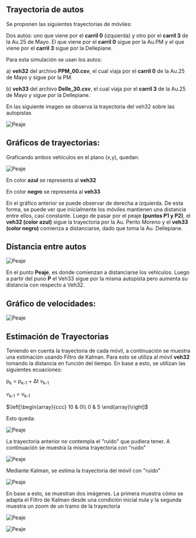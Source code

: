 ## Trayectoria de autos

Se proponen las siguientes trayectorias de móviles:

Dos autos: uno que viene por el __carril 0__ (izquierda) y otro por el __carril 3__ de la Au.25 de Mayo. El que viene por el __carril 0__ sigue por la Au.PM y el que viene por el __carril 3__ sigue por la Dellepiane.

Para esta simulación se usan los autos: 

a) __veh32__ del archivo __PPM_00.csv__, el cual viaja por el __carril 0__ de la Au.25 de Mayo y sigue por la PM.

b) __veh33__ del archivo __Delle_30.csv__, el cual viaja por el __carril 3__ de la Au.25 de Mayo y sigue por la Dellepiane.

En las siguiente imagen se observa la trayectoria del veh32 sobre las autopistas

![Peaje](Imgs/Movil_hacia_PM_Delle.png)


## Gráficos de trayectorias:

Graficando ambos vehículos en el plano (x,y), quedan:

![Peaje](Imgs/Ambos_Veh.png)

En color __azul__ se representa al __veh32__

En color __negro__ se representa al __veh33__

En el gráfico anterior se puede observar de derecha a izquierda. De esta forma, se puede ver que inicialmente los móviles mantienen una distancia entre ellos, casi constante. Luego de pasar por el peaje __(puntos P1 y P2)__, el __veh32 (color azul)__ sigue la trayectoria por la Au. Perito Moreno y el __veh33 (color negro)__ comienza a distanciarse, dado que toma la Au. Dellepiane.

## Distancia entre autos

![Peaje](Imgs/Distancia_autos.png)

En el punto __Peaje__, es donde comienzan a distanciarse los vehículos. Luego a partir del puno __P__ el Veh33 sigue por la misma autopista pero aumenta su distancia con respecto a Veh32.

## Gráfico de velocidades:

![Peaje](Imgs/Ambos_Vel.png)

## Estimación de Trayectorias

Teniendo en cuenta la trayectoria de cada móvil, a continuación se muestra una estimación usando Filtro de Kalman. Para esto se utiliza al móvil __veh32__ tomando la distancia en función del tiempo. En base a esto, se utilizan las siguientes ecuaciones:

p<sub>k</sub> = p<sub>k-1</sub> + &Delta;t v<sub>k-1</sub> 

v<sub>k-1</sub> =                        v<sub>k-1</sub> 

$\left[\begin{array}{ccc}
10 & 0\\
0 & 5
\end{array}\right]$


Esto queda:

![Peaje](Imgs/veh_32.png)

La trayectoria anterior no contempla el "ruido" que pudiera tener. A continuación se muestra la misma trayectoria con "ruido"

![Peaje](Imgs/veh_32_ruido.png)

Mediante Kalman, se estima la trayectoria del móvil con "ruido"

![Peaje](Imgs/veh_32_kalman.png)

En base a esto, se muestran dos imágenes. La primera muestra cómo se adapta el Filtro de Kalman desde una condición inicial nula y la segunda muestra un zoom de un tramo de la trayectoria

![Peaje](Imgs/veh_32_adapt.png)

![Peaje](Imgs/veh_32_kalman_tramo.png)







